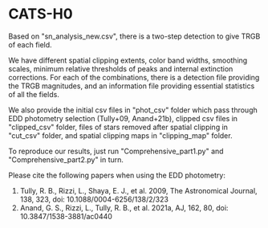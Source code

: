 # CATS-H0

Based on "sn_analysis_new.csv", there is a two-step detection to give TRGB of each field.

We have different spatial clipping extents, color band widths, smoothing scales, minimum relative thresholds of peaks and internal extinction corrections. For each of the combinations, there is a detection file providing the TRGB magnitudes, and an information file providing essential statistics of all the fields.

We also provide the initial csv files in "phot_csv" folder which pass through EDD photometry selection (Tully+09, Anand+21b), clipped csv files in "clipped_csv" folder, files of stars removed after spatial clipping in "cut_csv" folder, and spatial clipping maps in "clipping_map" folder.

To reproduce our results, just run "Comprehensive_part1.py" and "Comprehensive_part2.py" in turn.

Please cite the following papers when using the EDD photometry:
1. Tully, R. B., Rizzi, L., Shaya, E. J., et al. 2009, The Astronomical Journal, 138, 323, doi: 10.1088/0004-6256/138/2/323
2. Anand, G. S., Rizzi, L., Tully, R. B., et al. 2021a, AJ, 162, 80, doi: 10.3847/1538-3881/ac0440
